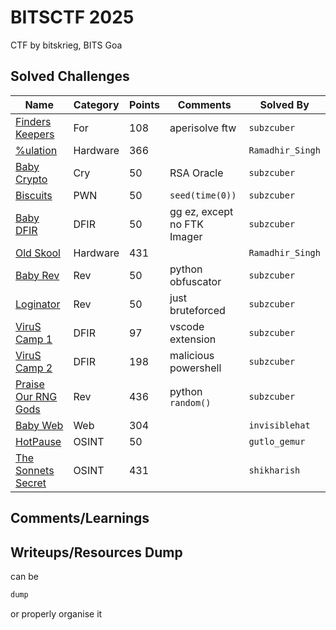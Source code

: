 # BITSCTF 2025

CTF by bitskrieg, BITS Goa

## Solved Challenges

| Name | Category | Points | Comments | Solved By
| --- | --- | --- | --- | ---
| [Finders Keepers](./for/finders_keepers/) | For | 108 | aperisolve ftw | `subzcuber`
| [%ulation]() | Hardware | 366 | | `Ramadhir_Singh`
| [Baby Crypto](./cry/baby_crypto) | Cry | 50 | RSA Oracle | `subzcuber`
| [Biscuits](./pwn/bisuits/) | PWN | 50 | `seed(time(0))` | `subzcuber`
| [Baby DFIR](./dfir/babydfir/) | DFIR | 50 | gg ez, except no FTK Imager | `subzcuber`
| [Old Skool]() | Hardware | 431 | | `Ramadhir_Singh`
| [Baby Rev](./rev/babyrev/) | Rev | 50 | python obfuscator | `subzcuber`
| [Loginator](./rev/loginator/) | Rev | 50 | just bruteforced | `subzcuber`
| [ViruS Camp 1](./dfir/viruscamp/) | DFIR | 97 | vscode extension | `subzcuber`
| [ViruS Camp 2](./dfir/viruscamp/) | DFIR | 198 | malicious powershell | `subzcuber` 
| [Praise Our RNG Gods](./rev/rnggods/) | Rev | 436 | python `random()` | `subzcuber`
| [Baby Web](./web/babyweb/) | Web | 304 | | `invisiblehat`
| [HotPause](./osint/hotpause/) | OSINT | 50 | | `gutlo_gemur`
| [The Sonnets Secret](./osint/sonnetssecret/) | OSINT | 431 | | `shikharish`

## Comments/Learnings

## Writeups/Resources Dump

can be 
```html
dump
```

or properly organise it
